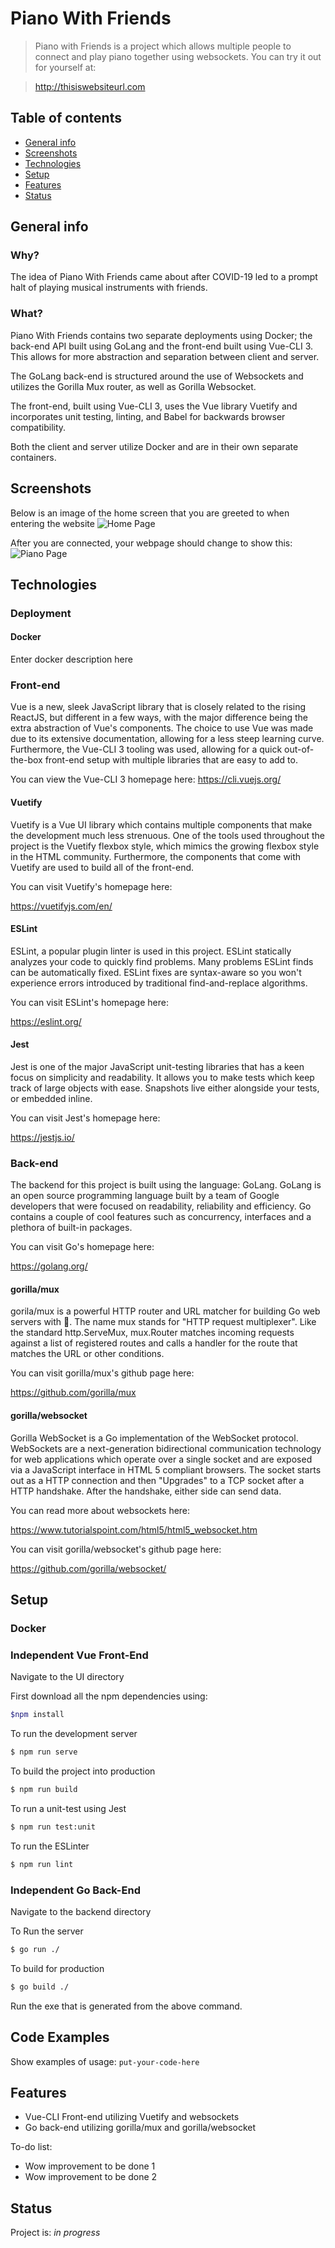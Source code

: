 # Piano With Friends
> Piano with Friends is a project which allows multiple people to connect and play piano together using websockets.  You can try it out for yourself at:

> http://thisiswebsiteurl.com

## Table of contents
* [General info](#general-info)
* [Screenshots](#screenshots)
* [Technologies](#technologies)
* [Setup](#setup)
* [Features](#features)
* [Status](#status)

## General info
### Why?
The idea of Piano With Friends came about after COVID-19 led to a prompt halt of playing musical instruments with friends.

### What?
Piano With Friends contains two separate deployments using Docker; the back-end API built using GoLang and the front-end built using Vue-CLI 3.  This allows for more abstraction and separation between client and server.  

The GoLang back-end is structured around the use of Websockets and utilizes the Gorilla Mux router, as well as Gorilla Websocket.

The front-end, built using Vue-CLI 3, uses the Vue library Vuetify and incorporates unit testing, linting, and Babel for backwards browser compatibility.

Both the client and server utilize Docker and are in their own separate containers. 


## Screenshots
Below is an image of the home screen that you are greeted to when entering the website
![Home Page](./screenshots/HomePage.png)

After you are connected, your webpage should change to show this:
![Piano Page](./screenshots/PianoPage.png)

## Technologies
### Deployment

#### Docker

Enter docker description here
### Front-end

Vue is a new, sleek JavaScript library that is closely related to the rising ReactJS, but different in a few ways, with the major difference being the extra abstraction of Vue's components.  The choice to use Vue was made due to its extensive documentation, allowing for a less steep learning curve.  Furthermore, the Vue-CLI 3 tooling was used, allowing for a quick out-of-the-box front-end setup with multiple libraries that are easy to add to.

You can view the Vue-CLI 3 homepage here: https://cli.vuejs.org/


#### Vuetify
Vuetify is a Vue UI library which contains multiple components that make the development much less strenuous.  One of the tools used throughout the project is the Vuetify flexbox style, which mimics the growing flexbox style in the HTML community.  Furthermore, the components that come with Vuetify are used to build all of the front-end.

You can visit Vuetify's homepage here: 

https://vuetifyjs.com/en/


#### ESLint
ESLint, a popular plugin linter is used in this project.  ESLint statically analyzes your code to quickly find problems. Many problems ESLint finds can be automatically fixed. ESLint fixes are syntax-aware so you won't experience errors introduced by traditional find-and-replace algorithms.

You can visit ESLint's homepage here:

https://eslint.org/

#### Jest
Jest is one of the major JavaScript unit-testing libraries that has a keen focus on simplicity and readability.  It allows you to make tests which keep track of large objects with ease. Snapshots live either alongside your tests, or embedded inline.

You can visit Jest's homepage here:

https://jestjs.io/


### Back-end 

The backend for this project is built using the language: GoLang.  GoLang is an open source programming language built by a team of Google developers that were focused on readability, reliability and efficiency.  Go contains a couple of cool features such as concurrency, interfaces and a plethora of built-in packages.

You can visit Go's homepage here:

https://golang.org/


#### gorilla/mux

gorila/mux is a powerful HTTP router and URL matcher for building Go web servers with 🦍.  The name mux stands for "HTTP request multiplexer". Like the standard http.ServeMux, mux.Router matches incoming requests against a list of registered routes and calls a handler for the route that matches the URL or other conditions. 

You can visit gorilla/mux's github page here:

https://github.com/gorilla/mux

#### gorilla/websocket
Gorilla WebSocket is a Go implementation of the WebSocket protocol.  WebSockets are a next-generation bidirectional communication technology for web applications which operate over a single socket and are exposed via a JavaScript interface in HTML 5 compliant browsers. The socket starts out as a HTTP connection and then "Upgrades" to a TCP socket after a HTTP handshake. After the handshake, either side can send data.

You can read more about websockets here:


https://www.tutorialspoint.com/html5/html5_websocket.htm


You can visit gorilla/websocket's github page here:

https://github.com/gorilla/websocket/

## Setup


### Docker



### Independent Vue Front-End

Navigate to the UI directory


First download all the npm dependencies using:
```bash
$npm install
```

To run the development server
```bash 
$ npm run serve
```

To build the project into production
```bash 
$ npm run build
```
To run a unit-test using Jest
```bash 
$ npm run test:unit 
```

To run the ESLinter 
```bash 
$ npm run lint
```

### Independent Go Back-End
Navigate to the backend directory

To Run the server
```bash 
$ go run ./
```

To build for production
```bash
$ go build ./
```

Run the exe that is generated from the above command.


## Code Examples
Show examples of usage:
`put-your-code-here`

## Features
* Vue-CLI Front-end utilizing Vuetify and websockets
* Go back-end utilizing gorilla/mux and gorilla/websocket

To-do list:
* Wow improvement to be done 1
* Wow improvement to be done 2

## Status
Project is: _in progress_
